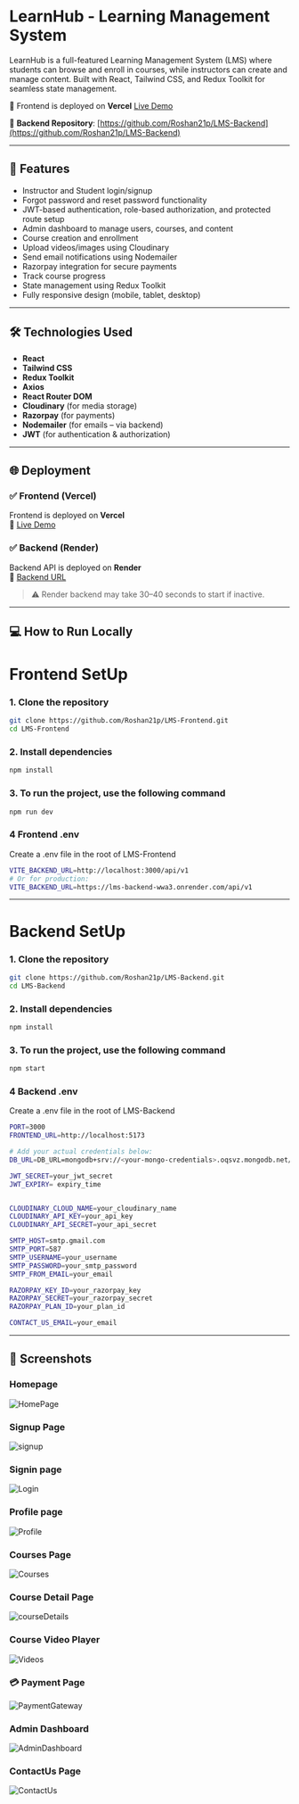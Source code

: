 # LearnHub - Learning Management System
LearnHub is a full-featured Learning Management System (LMS) where students can browse and enroll in courses, while instructors can create and manage content. Built with React, Tailwind CSS, and Redux Toolkit for seamless state management.

 🔗 Frontend is deployed on **Vercel** 
 [Live Demo](https://lms-frontend-sepia-sigma.vercel.app)

🔗 **Backend Repository**: [https://github.com/Roshan21p/LMS-Backend](https://github.com/Roshan21p/LMS-Backend)

---

## 🚀 Features

- Instructor and Student login/signup
- Forgot password and reset password functionality
- JWT-based authentication, role-based authorization, and protected route setup
- Admin dashboard to manage users, courses, and content
- Course creation and enrollment
- Upload videos/images using Cloudinary
- Send email notifications using Nodemailer
- Razorpay integration for secure payments
- Track course progress
- State management using Redux Toolkit
- Fully responsive design (mobile, tablet, desktop)

---

## 🛠️ Technologies Used

- **React**
- **Tailwind CSS**
- **Redux Toolkit**
- **Axios**
- **React Router DOM**
- **Cloudinary** (for media storage)
- **Razorpay** (for payments)
- **Nodemailer** (for emails – via backend)
- **JWT** (for authentication & authorization)

---

## 🌐 Deployment

### ✅ Frontend (Vercel)

Frontend is deployed on **Vercel**  
🔗 [Live Demo](https://lms-frontend-sepia-sigma.vercel.app)

### ✅ Backend (Render)

Backend API is deployed on **Render**  
🔗 [Backend URL](https://lms-backend-wwa3.onrender.com)

> ⚠️ Render backend may take 30–40 seconds to start if inactive.

---


## 💻 How to Run Locally

#  Frontend SetUp
### 1. Clone the repository

```bash
git clone https://github.com/Roshan21p/LMS-Frontend.git
cd LMS-Frontend
```
### 2. Install dependencies
```bash
npm install
```
### 3. To run the project, use the following command
```bash
npm run dev
```
### 4 Frontend .env
 Create a .env file in the root of LMS-Frontend
```bash
VITE_BACKEND_URL=http://localhost:3000/api/v1
# Or for production:
VITE_BACKEND_URL=https://lms-backend-wwa3.onrender.com/api/v1
```

---
# Backend SetUp
### 1. Clone the repository

```bash
git clone https://github.com/Roshan21p/LMS-Backend.git
cd LMS-Backend
```
### 2. Install dependencies
```bash
npm install
```
### 3. To run the project, use the following command
```bash
npm start
```
### 4 Backend .env
Create a .env file in the root of LMS-Backend
```bash
PORT=3000
FRONTEND_URL=http://localhost:5173

# Add your actual credentials below:
DB_URL=DB_URL=mongodb+srv://<your-mongo-credentials>.oqsvz.mongodb.net/lms?retryWrites=true&w=majority&appName=Cluster0

JWT_SECRET=your_jwt_secret
JWT_EXPIRY= expiry_time


CLOUDINARY_CLOUD_NAME=your_cloudinary_name
CLOUDINARY_API_KEY=your_api_key
CLOUDINARY_API_SECRET=your_api_secret

SMTP_HOST=smtp.gmail.com
SMTP_PORT=587
SMTP_USERNAME=your_username
SMTP_PASSWORD=your_smtp_password
SMTP_FROM_EMAIL=your_email

RAZORPAY_KEY_ID=your_razorpay_key
RAZORPAY_SECRET=your_razorpay_secret
RAZORPAY_PLAN_ID=your_plan_id

CONTACT_US_EMAIL=your_email
```

---

## 📸 Screenshots

### Homepage
![HomePage](https://github.com/user-attachments/assets/778e8971-21fb-47c5-9805-c164d6318f54)

### Signup Page
![signup](https://github.com/user-attachments/assets/6bcb43a7-44ad-481c-9805-3fa4005511ec)

### Signin page
![Login](https://github.com/user-attachments/assets/9c4e0c3c-8990-44d7-b2fc-b2115516f562)

### Profile page
![Profile](https://github.com/user-attachments/assets/c790b38d-649d-4297-bf23-6284109b9333)

### Courses Page
![Courses](https://github.com/user-attachments/assets/caf0126d-ff42-44fc-9a15-02e1986614e1)

### Course Detail Page
![courseDetails](https://github.com/user-attachments/assets/12069b3c-0968-40f6-a0f2-3464b47712de)

### Course Video Player
![Videos](https://github.com/user-attachments/assets/5d74f1b9-fb44-406e-be00-f797916cf863)

### 💳 Payment Page
![PaymentGateway](https://github.com/user-attachments/assets/c551f91f-91b7-427b-9edd-d7597ecaa65f)

### Admin Dashboard
![AdminDashboard](https://github.com/user-attachments/assets/df32204c-1a7c-40e0-81bc-7b028fba21f7)

### ContactUs Page
![ContactUs](https://github.com/user-attachments/assets/46c32126-0a18-4a05-8554-7a18a016398a)

